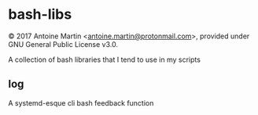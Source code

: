 # bash-libs

&copy; 2017 Antoine Martin \<antoine.martin@protonmail.com\>, provided under GNU General Public License v3.0.

A collection of bash libraries that I tend to use in my scripts

## log
A systemd-esque cli bash feedback function

